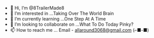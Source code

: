 - 👋 Hi, I’m @8TrailerMade8
- 👀 I’m interested in ...Taking Over The World Brain
- 🌱 I’m currently learning ...One Step At A Time
- 💞️ I’m looking to collaborate on ...What To Do Today Pinky? 
- 📫 How to reach me ...
Email - allaround3068@gmail.com
(⌐■-■)

<!---
8TrailerMade8/8TrailerMade8 is a ✨ special ✨ repository because its `README.md` (this file) appears on your GitHub profile.
You can click the Preview link to take a look at your changes.
--->
